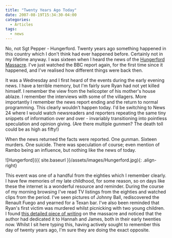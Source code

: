 ```yaml
---
title: "Twenty Years Ago Today"
date: 2007-08-19T15:34:30-04:00
categories:
  - Articles
tags:
  - news
---
```


No, not Sgt Pepper - Hungerford. Twenty years ago something happened in this country which I don't think had ever happened before. Certainly not in my lifetime anyway. I was sixteen when I heard the news of the [Hungerford Massacre](http://news.bbc.co.uk/onthisday/hi/dates/stories/august/19/newsid_2534000/2534669.stm). I've just watched the BBC report again, for the first time since it happened, and I've realised how different things were back then.

It was a Wednesday and I first heard of the events during the early evening news. I have a terrible memory, but I'm fairly sure Ryan had not yet killed himself. I remember the view from the helicopter of his mother's house ablaze. I remember the interviews with some of the villagers. More importantly I remember the news report ending and the return to normal programming. This clearly wouldn't happen today. I'd be switching to News 24 where I would watch newsreaders and reporters repeating the same tiny snippets of information over and over - invariably transitioning into pointless speculation and opinion giving.  (Are there multiple gunmen? The death toll could be as high as fifty!)

When the news returned the facts were reported. One gunman. Sixteen murders. One suicide. There was speculation of course; even mention of Rambo being an influence, but nothing like the news of today.

![Hungerford]({{ site.baseurl }}/assets/images/Hungerford.jpg){: .align-right}

This event was one of a handful from the eighties which I remember clearly. I have few memories of my late childhood, for some reason, so on days like these the internet is a wonderful resource and reminder. During the course of my morning browsing I've read TV listings from the eighties and watched clips from the period. I've seen pictures of Johnny Ball, rediscovered the Renault Fuego and yearned for a Texan bar. I've also been reminded that Ryan's first victim was murdered whilst picnicking with two young children. I found [this detailed piece of writing](https://web.archive.org/web/20060201235608/http://www.jeremyjosephs.com/hunger.htm#killed) on the massacre and noticed that the author had dedicated it to Hannah and James, both in their early twenties now. Whilst I sit here typing this, having actively sought to remember this day of twenty years ago, I'm sure they are doing the exact opposite.
